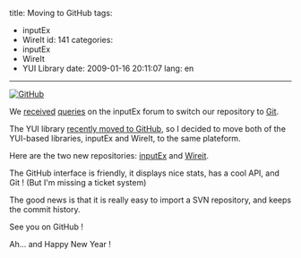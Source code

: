 title: Moving to GitHub
tags:
  - inputEx
  - WireIt
id: 141
categories:
  - inputEx
  - WireIt
  - YUI Library
date: 2009-01-16 20:11:07
lang: en
---

[![GitHub](http://github.com/images/modules/header/logo.png)](http://github.com/)

We [received](http://groups.google.com/group/inputex/browse_thread/thread/7b3c7c6fe63175cb) [queries](http://groups.google.com/group/inputex/browse_thread/thread/cdde227e520b63e2#) on the inputEx forum to switch our repository to [Git](http://en.wikipedia.org/wiki/Git_(software)).

The YUI library [recently moved to GitHub](http://yuiblog.com/blog/2009/01/14/github/), so I decided to move both of the YUI-based libraries, inputEx and WireIt, to the same plateform.

Here are the two new repositories: [inputEx](http://github.com/neyric/inputex/tree/master "inputEx git repository") and [Wireit](http://github.com/neyric/wireit/tree/master "WireIt git repository").

The GitHub interface is friendly, it displays nice stats, has a cool API, and Git ! (But I'm missing a ticket system)

The good news is that it is really easy to import a SVN repository, and keeps the commit history.

See you on GitHub !

Ah... and Happy New Year !